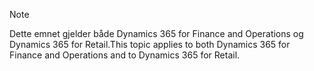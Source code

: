 > [!NOTE]
> <span data-ttu-id="a4b81-101">Dette emnet gjelder både Dynamics 365 for Finance and Operations og Dynamics 365 for Retail.</span><span class="sxs-lookup"><span data-stu-id="a4b81-101">This topic applies to both Dynamics 365 for Finance and Operations and to Dynamics 365 for Retail.</span></span> 